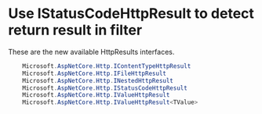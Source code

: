 # Use IStatusCodeHttpResult to detect return result in filter

These are the new available HttpResults interfaces. 
``` csharp
    Microsoft.AspNetCore.Http.IContentTypeHttpResult
    Microsoft.AspNetCore.Http.IFileHttpResult
    Microsoft.AspNetCore.Http.INestedHttpResult
    Microsoft.AspNetCore.Http.IStatusCodeHttpResult
    Microsoft.AspNetCore.Http.IValueHttpResult
    Microsoft.AspNetCore.Http.IValueHttpResult<TValue>
```